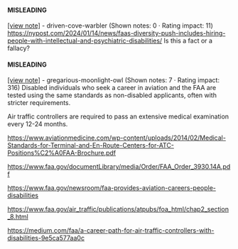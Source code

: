 #### MISLEADING

[[view note]](https://x.com/i/birdwatch/n/1885461710376456338) - driven-cove-warbler (Shown notes: 0 · Rating impact: 11)
https://nypost.com/2024/01/14/news/faas-diversity-push-includes-hiring-people-with-intellectual-and-psychiatric-disabilities/
Is this a fact or a fallacy?

#### MISLEADING

[[view note]](https://x.com/i/birdwatch/n/1885197827804192827) - gregarious-moonlight-owl (Shown notes: 7 · Rating impact: 316)
Disabled individuals who seek a career in aviation and the FAA are tested using the same standards as non-disabled applicants, often with stricter requirements.

Air traffic controllers are required to pass an extensive medical examination every 12-24 months.

https://www.aviationmedicine.com/wp-content/uploads/2014/02/Medical-Standards-for-Terminal-and-En-Route-Centers-for-ATC-Positions%C2%A0FAA-Brochure.pdf

https://www.faa.gov/documentLibrary/media/Order/FAA_Order_3930.14A.pdf

https://www.faa.gov/newsroom/faa-provides-aviation-careers-people-disabilities

https://www.faa.gov/air_traffic/publications/atpubs/foa_html/chap2_section_8.html

https://medium.com/faa/a-career-path-for-air-traffic-controllers-with-disabilities-9e5ca577aa0c

